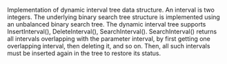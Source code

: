Implementation of dynamic interval tree data structure. An interval is two integers.
The underlying binary search tree structure is implemented using an unbalanced binary search tree.
The dynamic interval tree supports InsertInterval(), DeleteInterval(), SearchInterval().
SearchInterval() returns all intervals overlapping with the parameter interval, by first getting one overlapping interval, then deleting it, and so on. Then, all such intervals must be inserted again in the tree to restore its status.